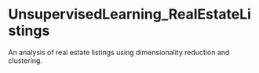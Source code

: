 # UnsupervisedLearning_RealEstateListings
An analysis of real estate listings using dimensionality reduction and clustering.
